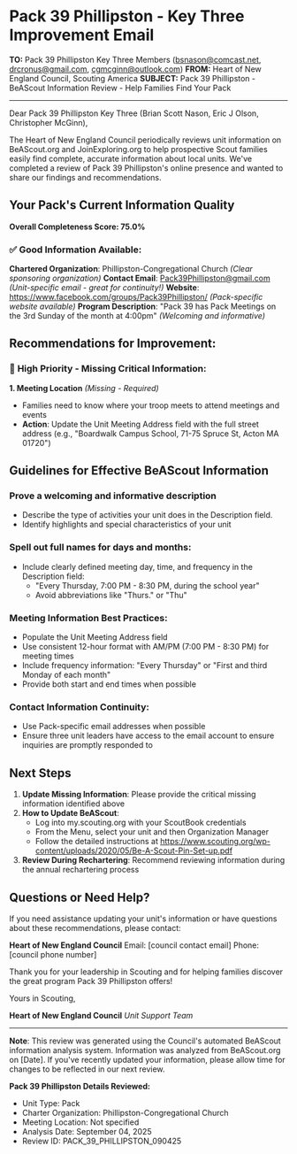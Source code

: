 # Pack 39 Phillipston - Key Three Improvement Email

**TO:** Pack 39 Phillipston Key Three Members (bsnason@comcast.net, drcronus@gmail.com, cgmcginn@outlook.com)
**FROM:** Heart of New England Council, Scouting America
**SUBJECT:** Pack 39 Phillipston - BeAScout Information Review - Help Families Find Your Pack

---

Dear Pack 39 Phillipston Key Three (Brian Scott Nason, Eric J Olson, Christopher  McGinn),

The Heart of New England Council periodically reviews unit information on BeAScout.org and JoinExploring.org to help prospective Scout families easily find complete, accurate information about local units. We've completed a review of Pack 39 Phillipston's online presence and wanted to share our findings and recommendations.

## Your Pack's Current Information Quality

**Overall Completeness Score: 75.0%**

### ✅ **Good Information Available:**
**Chartered Organization**: Phillipston-Congregational Church *(Clear sponsoring organization)*
**Contact Email**: Pack39Phillipston@gmail.com *(Unit-specific email - great for continuity!)*
**Website**: https://www.facebook.com/groups/Pack39Phillipston/ *(Pack-specific website available)*
**Program Description**: "Pack 39 has Pack Meetings on the 3rd Sunday of the month at 4:00pm" *(Welcoming and informative)*

## Recommendations for Improvement:

### 🔴 **High Priority - Missing Critical Information:**

**1. Meeting Location** *(Missing - Required)*
- Families need to know where your troop meets to attend meetings and events
- **Action**: Update the Unit Meeting Address field with the full street address (e.g., "Boardwalk Campus School, 71-75 Spruce St, Acton MA 01720")

## Guidelines for Effective BeAScout Information

### **Prove a welcoming and informative description**
- Describe the type of activities your unit does in the Description field.
- Identify highlights and special characteristics of your unit

### **Spell out full names for days and months:**
- Include clearly defined meeting day, time, and frequency in the Description field:
  - "Every Thursday, 7:00 PM - 8:30 PM, during the school year"
  - Avoid abbreviations like "Thurs." or "Thu"

### **Meeting Information Best Practices:**
- Populate the Unit Meeting Address field
- Use consistent 12-hour format with AM/PM (7:00 PM - 8:30 PM) for meeting times
- Include frequency information: "Every Thursday" or "First and third Monday of each month"
- Provide both start and end times when possible

### **Contact Information Continuity:**
- Use Pack-specific email addresses when possible
- Ensure three unit leaders have access to the email account to ensure inquiries are promptly responded to

## Next Steps

1. **Update Missing Information**: Please provide the critical missing information identified above
2. **How to Update BeAScout**: 
   - Log into my.scouting.org with your ScoutBook credentials
   - From the Menu, select your unit and then Organization Manager
   - Follow the detailed instructions at
     https://www.scouting.org/wp-content/uploads/2020/05/Be-A-Scout-Pin-Set-up.pdf
3. **Review During Rechartering**: Recommend reviewing information during the annual rechartering process

## Questions or Need Help?

If you need assistance updating your unit's information or have questions about these recommendations, please contact:

**Heart of New England Council**
Email: [council contact email]
Phone: [council phone number]

Thank you for your leadership in Scouting and for helping families discover the great program Pack 39 Phillipston offers!

Yours in Scouting,

**Heart of New England Council**
*Unit Support Team*

---

**Note**: This review was generated using the Council's automated BeAScout information analysis system. Information was analyzed from BeAScout.org on [Date]. If you've recently updated your information, please allow time for changes to be reflected in our next review.

**Pack 39 Phillipston Details Reviewed:**
- Unit Type: Pack
- Charter Organization: Phillipston-Congregational Church
- Meeting Location: Not specified
- Analysis Date: September 04, 2025
- Review ID: PACK_39_PHILLIPSTON_090425